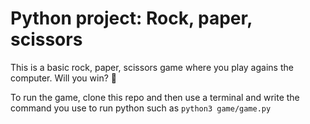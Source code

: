 # Python project: Rock, paper, scissors

This is a basic rock, paper, scissors game where you play agains the computer. Will you win? 🎯

To run the game, clone this repo and then use a terminal and write the command you use to run python such as `python3 game/game.py`
